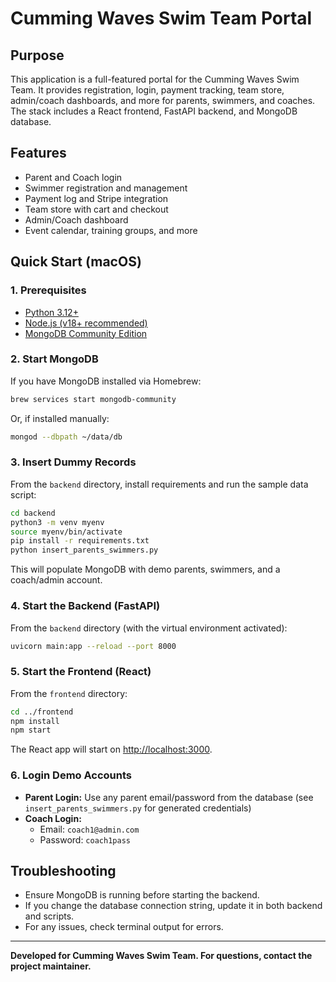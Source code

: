 # Cumming Waves Swim Team Portal

## Purpose
This application is a full-featured portal for the Cumming Waves Swim Team. It provides registration, login, payment tracking, team store, admin/coach dashboards, and more for parents, swimmers, and coaches. The stack includes a React frontend, FastAPI backend, and MongoDB database.

## Features
- Parent and Coach login
- Swimmer registration and management
- Payment log and Stripe integration
- Team store with cart and checkout
- Admin/Coach dashboard
- Event calendar, training groups, and more

## Quick Start (macOS)

### 1. Prerequisites
- [Python 3.12+](https://www.python.org/downloads/)
- [Node.js (v18+ recommended)](https://nodejs.org/)
- [MongoDB Community Edition](https://www.mongodb.com/try/download/community)

### 2. Start MongoDB
If you have MongoDB installed via Homebrew:
```bash
brew services start mongodb-community
```
Or, if installed manually:
```bash
mongod --dbpath ~/data/db
```

### 3. Insert Dummy Records
From the `backend` directory, install requirements and run the sample data script:
```bash
cd backend
python3 -m venv myenv
source myenv/bin/activate
pip install -r requirements.txt
python insert_parents_swimmers.py
```
This will populate MongoDB with demo parents, swimmers, and a coach/admin account.

### 4. Start the Backend (FastAPI)
From the `backend` directory (with the virtual environment activated):
```bash
uvicorn main:app --reload --port 8000
```

### 5. Start the Frontend (React)
From the `frontend` directory:
```bash
cd ../frontend
npm install
npm start
```
The React app will start on [http://localhost:3000](http://localhost:3000).

### 6. Login Demo Accounts
- **Parent Login:** Use any parent email/password from the database (see `insert_parents_swimmers.py` for generated credentials)
- **Coach Login:**
  - Email: `coach1@admin.com`
  - Password: `coach1pass`

## Troubleshooting
- Ensure MongoDB is running before starting the backend.
- If you change the database connection string, update it in both backend and scripts.
- For any issues, check terminal output for errors.

---

**Developed for Cumming Waves Swim Team. For questions, contact the project maintainer.**
